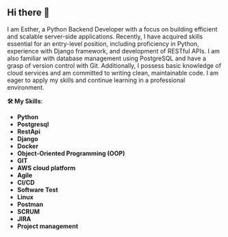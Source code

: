 ## Hi there 👋


I am Esther, a Python Backend Developer with a focus on building efficient and scalable server-side applications. Recently, I have acquired skills essential for an entry-level position, including proficiency in Python, experience with Django framework, and development of RESTful APIs. I am also familiar with database management using PostgreSQL and have a grasp of version control with Git. Additionally, I possess basic knowledge of cloud services and am committed to writing clean, maintainable code. I am eager to apply my skills and continue learning in a professional environment.

**🛠️ My Skills**:
- **Python**
- **Postgresql**
- **RestApi**
- **Django**
- **Docker**
- **Object-Oriented Programming (OOP)**
- **GIT**
- **AWS cloud platform**
- **Agile**
- **CI/CD**
- **Software Test**
- **Linux**
- **Postman**
- **SCRUM**
- **JIRA**
- **Project management**
  

  
